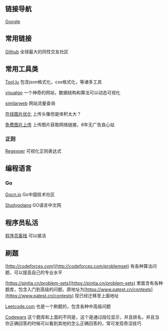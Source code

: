 ## 链接导航

[Google](https://www.google.com)

## 常用链接

[Github](https://github.com/) 全球最大的同性交友社区

## 常用工具类

[Tool.lu](https://tool.lu/) 包含json格式化，css格式化，等诸多工具

[visualgo](https://visualgo.net/zh) 一个神奇的网站，数据结构和算法可以动态可视化

[similarweb](https://www.similarweb.com/) 网站流量查询

[在线图片优化](http://optimizilla.com/zh/) 上传头像但是体积太大？

[免费图片上传](https://www.chuantu.biz/) 上传图片获取网络链接，6年无广告良心站


### 正则

[Regexper](https://regexper.com/#%5B%5Cw-.%5D%2B%40%5B%5Cw-%5D%2B%28.%5B%5Cw_-%5D%2B%29%2B) 可视化正则表达式

## 编程语言

### Go

[Gocn.io](https://gocn.io/) Go中国技术社区

[Studygolang](https://studygolang.com/) GO语言中文网

## 程序员私活

[程序员客栈](https://www.proginn.com/) 可以接活

## 刷题

[http://codeforces.com](http://codeforces.com/problemset) 有各种算法问题，可以提高自己的专业水平

[https://pintia.cn/problem-sets](https://pintia.cn/problem-sets) 里面含有各种题库，包含入门到高级的问题，原地址为[https://www.patest.cn/contests](https://www.patest.cn/contests) 现已经迁移至上面地址

[Leetcode.com](https://leetcode.com/problemset/all/) 也是一个刷题的，包含各种中高级问题

[Codewars](https://www.codewars.com/) 这个题库和上面的不同是，这个是通过段位显示，并且排名，并且当你正确回答的时候可以看到其他的怎么正确回答的，常可发现奇淫技巧
